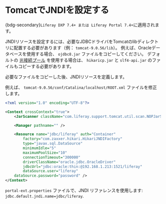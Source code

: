 # TomcatでJNDIを設定する

{bdg-secondary}`Liferay DXP 7.4+ または Liferay Portal 7.4+`に適用されます。

JNDIリソースを設定するには、必要なJDBCドライバをTomcatのlibディレクトリに配置する必要があります（例： `tomcat-9.0.56/lib`）。 例えば、Oracleデータベースを使用する場合、 `ojdbc8.jar` ファイルをコピーしてください。 デフォルトの [光接続プール](https://github.com/brettwooldridge/HikariCP) を使用する場合は、 `hikaricp.jar` と `slf4-api.jar` のファイルもコピーする必要があります。

必要なファイルをコピーした後、JNDIリソースを定義します。

例えば、 `tomcat-9.0.56/conf/Catalina/localhost/ROOT.xml` ファイルを修正します。

```xml
<?xml version="1.0" encoding="UTF-8"?>

<Context crossContext="true">
    <JarScanner className="com.liferay.support.tomcat.util.scan.NOPJarScanner" />

    <Manager pathname="" />

    <Resource name="jdbc/liferay" auth="Container"
        factory="com.zaxxer.hikari.HikariJNDIFactory"
        type="javax.sql.DataSource"
        minimumIdle="5" 
        maximumPoolSize="10"
        connectionTimeout="300000"
        driverClassName="oracle.jdbc.OracleDriver"
        jdbcUrl="jdbc:oracle:thin:@192.168.1.213:1521/liferay"
        dataSource.user="liferay"
    dataSource.password="password" />
</Context>
```

`portal-ext.properties` ファイルで、JNDI リファレンスを使用します: `jdbc.default.jndi.name=jdbc/liferay`.
